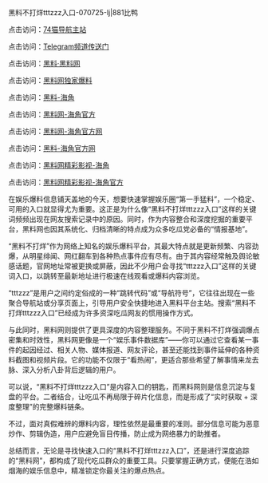 黑料不打烊tttzzz入口-070725-lj|881比鸭

点击访问：<a href="https://74mao.com/">74猫导航主站</a>

点击访问：<a href="https://74mao.com/">Telegram频道传送门</a>

点击访问：<a href="https://heiliaolvzlu3.pages.dev">黑料·黑料网</a>

点击访问：<a href="https://heiliaoyvnrda.pages.dev">黑料网独家爆料</a>

点击访问：<a href="https://qfwfg.pages.dev/">黑料-海角</a>

点击访问：<a href="https://ert-6he.pages.dev/">黑料网-海角官方</a>

点击访问：<a href="https://haef.pages.dev/">黑料网-海角官方网</a>

点击访问：<a href="https://sdfsh.pages.dev/">黑料-海角官方网</a>

点击访问：<a href="https://tyer.pages.dev/">黑料网精彩影视-海角</a>

点击访问：<a href="https://haef.pages.dev/">黑料网精彩影视-海角官方</a>

在娱乐爆料信息铺天盖地的今天，想要快速掌握娱乐圈“第一手猛料”，一个稳定、可用的入口就显得尤为重要。这正是为什么像“黑料不打烊tttzzz入口”这样的关键词频频出现在网友搜索记录中的原因。同时，作为内容整合和深度挖掘的重要平台，黑料网也因其系统化、归档清晰的特点成为众多吃瓜党必备的“情报基地”。

“黑料不打烊”作为网络上知名的娱乐爆料平台，其最大特点就是更新频繁、内容劲爆，从明星绯闻、网红翻车到各种热点事件应有尽有。由于其内容经常触及舆论敏感话题，官网地址常被更换或屏蔽，因此不少用户会寻找“tttzzz入口”这样的关键词入口，以跳转至最新地址进行极速在线观看或爆料内容浏览。

“tttzzz”是用户之间约定俗成的一种“跳转代码”或“导航符号”，它往往出现在一些聚合导航站或分享页面上，引导用户安全快捷地进入黑料平台主站。搜索“黑料不打烊tttzzz入口”已经成为许多资深吃瓜网友的惯用操作方式。

与此同时，黑料网则提供了更具深度的内容整理服务。不同于黑料不打烊强调爆点密集和时效性，黑料网更像是一个“娱乐事件数据库”——你可以通过它查看某一事件的起因经过、相关人物、媒体报道、网友评论，甚至还能找到事件延伸的各种资料截图和视频片段。它的功能不仅限于“看热闹”，更适合那些希望了解事情来龙去脉、深入分析八卦背后逻辑的用户。

可以说，“黑料不打烊tttzzz入口”是内容入口的钥匙，而黑料网则是信息沉淀与复盘的平台。二者结合，让吃瓜不再局限于碎片化信息，而是形成了“实时获取 + 深度整理”的完整爆料链条。

不过，面对真假难辨的爆料内容，理性依然是最重要的准则。部分信息可能为恶意炒作、剪辑伪造，用户应避免盲目传播，防止成为网络暴力的助推者。

总结而言，无论是寻找快速入口的“黑料不打烊tttzzz入口”，还是进行深度追踪的“黑料网”，都构成了现代吃瓜群众的重要工具。只要掌握正确方式，便能在浩如烟海的娱乐信息中，精准锁定你最关注的爆点热点。

